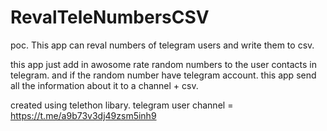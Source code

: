# RevalTeleNumbersCSV
poc.
This app can reval numbers of telegram users and write them to csv.

this app just add in awosome rate random numbers to the user contacts in telegram. 
and if the random number have telegram account. this app send all the information about it to a channel + csv.

 created using telethon libary.
 telegram user channel = https://t.me/a9b73v3dj49zsm5inh9
